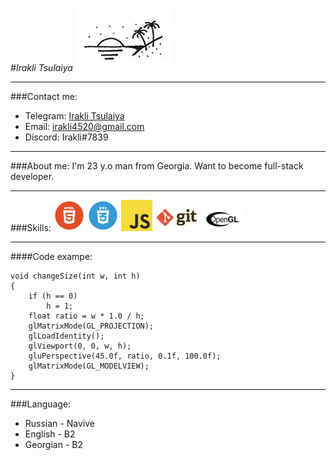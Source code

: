 #_Irakli Tsulaiya_
![logo](logo.jpg)

---

###Contact me:

- Telegram: [Irakli Tsulaiya](https://t.me/ika_x)
- Email: irakli4520@gmail.com
- Discord: Irakli#7839

---

###About me:
I'm 23 y.o man from Georgia. Want to become full-stack developer.

---

###Skills:
![html](html.jpg) ![css](css.jpg) ![js](js.jpg) ![git](git.jpg) ![ogl](ogl.jpg)

---

####Code exampe:

```
void changeSize(int w, int h)
{
	if (h == 0)
		h = 1;
	float ratio = w * 1.0 / h;
	glMatrixMode(GL_PROJECTION);
	glLoadIdentity();
	glViewport(0, 0, w, h);
	gluPerspective(45.0f, ratio, 0.1f, 100.0f);
	glMatrixMode(GL_MODELVIEW);
}
```

---

###Language:

- Russian - Navive
- English - B2
- Georgian - B2
